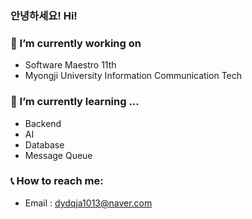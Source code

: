 ### 안녕하세요! Hi!

### 🤩 I’m currently working on 
- Software Maestro 11th
- Myongji University Information Communication Tech

### 🌱 I’m currently learning ...
- Backend
- AI
- Database
- Message Queue
### 📞 How to reach me: 
- Email : dydqja1013@naver.com


